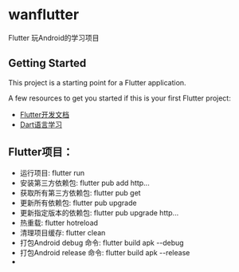 # wanflutter

Flutter  玩Android的学习项目

## Getting Started

This project is a starting point for a Flutter application.

A few resources to get you started if this is your first Flutter project:

- [Flutter开发文档](https://docs.flutter.cn/)
- [Dart语言学习](https://www.dartcn.com/guides/language/language-tour)


## Flutter项目：
- 运行项目: flutter run 
- 安装第三方依赖包: flutter pub add http...
- 获取所有第三方依赖包: flutter pub get
- 更新所有依赖包: flutter pub upgrade
- 更新指定版本的依赖包: flutter pub upgrade http...
- 热重载: flutter hotreload
- 清理项目缓存: flutter clean
- 打包Android debug   命令: flutter build apk --debug
- 打包Android release 命令: flutter build apk --release
- 